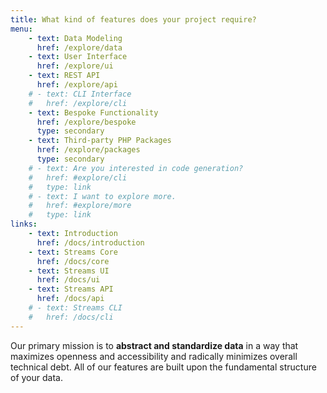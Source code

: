 ```yaml
---
title: What kind of features does your project require?
menu:
    - text: Data Modeling
      href: /explore/data
    - text: User Interface
      href: /explore/ui
    - text: REST API
      href: /explore/api
    # - text: CLI Interface
    #   href: /explore/cli
    - text: Bespoke Functionality
      href: /explore/bespoke
      type: secondary
    - text: Third-party PHP Packages
      href: /explore/packages
      type: secondary
    # - text: Are you interested in code generation?
    #   href: #explore/cli
    #   type: link
    # - text: I want to explore more.
    #   href: #explore/more
    #   type: link
links:
    - text: Introduction
      href: /docs/introduction
    - text: Streams Core
      href: /docs/core
    - text: Streams UI
      href: /docs/ui
    - text: Streams API
      href: /docs/api
    # - text: Streams CLI
    #   href: /docs/cli
---
```

Our primary mission is to **abstract and standardize data** in a way that maximizes openness and accessibility and radically minimizes overall technical debt. All of our features are built upon the fundamental structure of your data.
